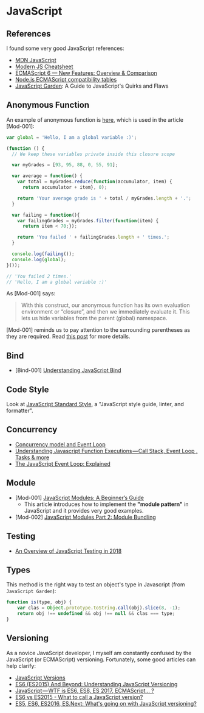 # JavaScript

## References

I found some very good JavaScript references:

- [MDN JavaScript](https://developer.mozilla.org/en-US/docs/Web/JavaScript)
- [Modern JS Cheatsheet](https://mbeaudru.github.io/modern-js-cheatsheet/)
- [ECMAScript 6 — New Features: Overview & Comparison](http://es6-features.org/)
- [Node.js ECMAScript compatibility tables](https://node.green/)
- [JavaScript Garden](http://bonsaiden.github.io/JavaScript-Garden): A Guide to JavaScript's Quirks and Flaws

## Anonymous Function

An example of anonymous function is [here](https://gist.github.com/iam-peekay/e29fa76b94ff56163446#file-anonymousclosurewithglobal-js), which is used in the article [Mod-001]:

```javascript
var global = 'Hello, I am a global variable :)';

(function () {
  // We keep these variables private inside this closure scope

  var myGrades = [93, 95, 88, 0, 55, 91];

  var average = function() {
    var total = myGrades.reduce(function(accumulator, item) {
      return accumulator + item}, 0);

    return 'Your average grade is ' + total / myGrades.length + '.';
  }

  var failing = function(){
    var failingGrades = myGrades.filter(function(item) {
      return item < 70;});

    return 'You failed ' + failingGrades.length + ' times.';
  }

  console.log(failing());
  console.log(global);
}());

// 'You failed 2 times.'
// 'Hello, I am a global variable :)'
```

As [Mod-001] says:

> With this construct, our anonymous function has its own evaluation environment or “closure”, and then we immediately evaluate it. This lets us hide variables from the parent (global) namespace.

[Mod-001] reminds us to pay attention to the surrounding parentheses as they are required. Read [this post](https://stackoverflow.com/questions/1634268/explain-the-encapsulated-anonymous-function-syntax) for more details.

## Bind

- [Bind-001] [Understanding JavaScript Bind](https://www.smashingmagazine.com/2014/01/understanding-javascript-function-prototype-bind/)

## Code Style

Look at [JavaScript Standard Style](https://standardjs.com/), a "JavaScript style guide, linter, and formatter".

## Concurrency

- [Concurrency model and Event Loop](https://developer.mozilla.org/en-US/docs/Web/JavaScript/EventLoop)
- [Understanding Javascript Function Executions — Call Stack, Event Loop , Tasks & more](https://medium.com/@gaurav.pandvia/understanding-javascript-function-executions-tasks-event-loop-call-stack-more-part-1-5683dea1f5ec)
- [The JavaScript Event Loop: Explained](https://blog.carbonfive.com/2013/10/27/the-javascript-event-loop-explained/)

## Module

- [Mod-001] [JavaScript Modules: A Beginner’s Guide](https://medium.freecodecamp.org/javascript-modules-a-beginner-s-guide-783f7d7a5fcc)
  - This article introduces how to implement the **"module pattern"** in JavaScript and it provides very good examples.
- [Mod-002] [JavaScript Modules Part 2: Module Bundling](https://medium.freecodecamp.org/javascript-modules-part-2-module-bundling-5020383cf306)

## Testing

- [An Overview of JavaScript Testing in 2018](https://medium.com/welldone-software/an-overview-of-javascript-testing-in-2018-f68950900bc3)

## Types

This method is the right way to test an object's type in Javascript (from `JavaScript Garden`):

```javascript
function is(type, obj) {
    var clas = Object.prototype.toString.call(obj).slice(8, -1);
    return obj !== undefined && obj !== null && clas === type;
}
```

## Versioning

As a novice JavaScript developer, I myself am constantly confused by the JavaScript (or ECMAScript) versioning. Fortunately, some good articles can help clarify:

- [JavaScript Versions](https://www.w3schools.com/js/js_versions.asp)
- [ES6 (ES2015) And Beyond: Understanding JavaScript Versioning](https://www.sitepoint.com/javascript-versioning-es6-es2015/)
- [JavaScript — WTF is ES6, ES8, ES 2017, ECMAScript… ?](https://codeburst.io/javascript-wtf-is-es6-es8-es-2017-ecmascript-dca859e4821c)
- [ES6 vs ES2015 - What to call a JavaScript version?](https://bytearcher.com/articles/es6-vs-es2015-name/)
- [ES5, ES6, ES2016, ES.Next: What's going on with JavaScript versioning?](https://benmccormick.org/2015/09/14/es5-es6-es2016-es-next-whats-going-on-with-javascript-versioning/?utm_medium=email)
